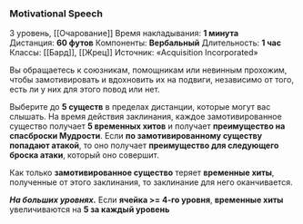 ### Motivational Speech
3 уровень, [[Очарование]]
Время накладывания: **1 минута**
Дистанция: **60 футов**
Компоненты: **Вербальный**
Длительность: **1 час**
Классы: [[Бард]], [[Жрец]]
Источник: «Acquisition Incorporated»

Вы обращаетесь к союзникам, помощникам или невинным прохожим, чтобы замотивировать и вдохновить их на подвиги, независимо от того, есть ли у них для этого повод или нет.

Выберите до **5 существ** в пределах дистанции, которые могут вас слышать. На время действия заклинания, каждое замотивированное существо получает **5 временных хитов** и получает **преимущество на спасброски Мудрости**. Если **по замотивированному существу попадают атакой**, то оно получает **преимущество для следующего броска атаки**, который оно совершит.

Как только **замотивированное существо** теряет **временные хиты**, полученные от этого заклинания, то заклинание для него оканчивается.

**_На больших уровнях._** Если **ячейка >= 4-го уровня**, **временные хиты** увеличиваются на **5 за каждый уровень**